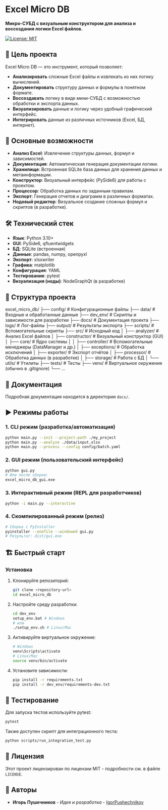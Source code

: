 # Excel Micro DB

**Микро-СУБД с визуальным конструктором для анализа и воссоздания логики Excel файлов.**

[![License: MIT](https://img.shields.io/badge/License-MIT-yellow.svg)](https://opensource.org/licenses/MIT)

## 🎯 Цель проекта

Excel Micro DB — это инструмент, который позволяет:

- **Анализировать** сложные Excel файлы и извлекать из них логику вычислений.
- **Документировать** структуру данных и формулы в понятном формате.
- **Воссоздавать** логику в виде мини-СУБД с возможностью обработки и экспорта данных.
- **Визуализировать** данные и логику через удобный графический интерфейс.
- **Интегрировать** данные из различных источников (Excel, БД, интернет).

## 🚀 Основные возможности

- **Анализ Excel**: Извлечение структуры данных, формул и зависимостей.
- **Документация**: Автоматическая генерация документации логики.
- **Хранилище**: Встроенная SQLite база данных для хранения данных и метаинформации.
- **Конструктор**: Визуальный интерфейс (PySide6) для работы с проектом.
- **Процессор**: Обработка данных по заданным правилам.
- **Экспорт**: Генерация отчетов и диаграмм в различных форматах.
- **Нодовый редактор**: Визуальное создание сложных формул и скриптов (в разработке).

## 🛠 Технический стек

- **Язык**: Python 3.10+
- **GUI**: PySide6, qfluentwidgets
- **БД**: SQLite (встроенная)
- **Данные**: pandas, numpy, openpyxl
- **Экспорт**: xlsxwriter
- **Графика**: matplotlib
- **Конфигурация**: YAML
- **Тестирование**: pytest
- **Визуализация (ноды)**: NodeGraphQt (в разработке)

## 📁 Структура проекта

excel_micro_db/
├── config/          # Конфигурационные файлы
├── data/            # Входные и обработанные данные
├── dev_env/         # Скрипты и зависимости для разработки
├── docs/            # Документация проекта
├── logs/            # Лог-файлы
├── output/          # Результаты экспорта
├── scripts/         # Вспомогательные скрипты
├── src/             # Исходный код
│   ├── analyzer/    # Анализ Excel файлов
│   ├── constructor/ # Визуальный конструктор (GUI)
│   ├── core/        # Ядро системы
│   │   ├── controller/ # Вспомогательные менеджеры (DataManager и др.)
│   ├── exceptions/  # Обработка исключений
│   ├── exporter/    # Экспорт отчётов
│   ├── processor/   # Обработка данных (в разработке)
│   ├── storage/     # Работа с БД
│   └── utils/       # Утилиты
├── tests/           # Тесты
├── venv/            # Виртуальное окружение (обычно в .gitignore)
└── ...

## 📖 Документация

Подробная документация находится в директории `docs/`.

## ▶️ Режимы работы

### 1. **CLI режим** (разработка/автоматизация)

```bash
python main.py --init --project-path ./my_project
python main.py --analyze ./data/input.xlsx
python main.py --process --config config/batch.yaml
```

### 2. **GUI режим** (пользовательский интерфейс)

```bash
python gui.py
# Или после сборки:
excel_micro_db_gui.exe
```

### 3. **Интерактивный режим** (REPL для разработчиков)

```bash
python -i main.py --interactive
```

### 4. **Скомпилированный режим** (релиз)

```bash
# Сборка с PyInstaller
pyinstaller --onefile --windowed gui.py
# Результат: dist/gui.exe
```

## 🏗️ Быстрый старт

### Установка

1. Клонируйте репозиторий:

   ```bash
   git clone <repository-url>
   cd excel_micro_db
   ```

2. Настройте среду разработки:

   ```bash
   cd dev_env
   setup_env.bat # Windows
   # или
   ./setup_env.sh # Linux/Mac
   ```

3. Активируйте виртуальное окружение:

   ```bash
   # Windows
   venv\Scripts\activate
   # Linux/Mac
   source venv/bin/activate
   ```

4. Установите зависимости:

   ```bash
   pip install -r requirements.txt
   pip install -r dev_env/requirements-dev.txt
   ```

## 🧪 Тестирование

Для запуска тестов используйте pytest:

```bash
pytest
```

Также доступен скрипт для интеграционного теста:

```bash
python scripts/run_integration_test.py
```

## 📄 Лицензия

Этот проект лицензирован по лицензии MIT - подробности см. в файле `LICENSE`.

## 👥 Авторы

- **Игорь Пушечников** - *Идея и разработка* - [IgorPushechnikov](https://github.com/IgorPushechnikov)
